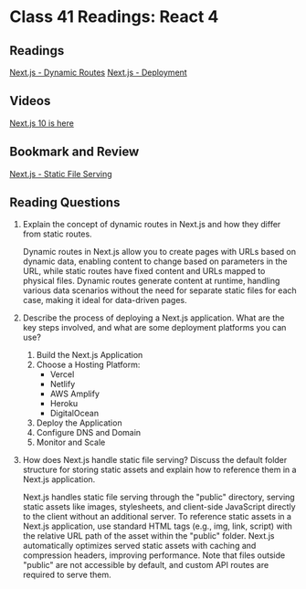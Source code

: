 # Class 41 Readings: React 4

## Readings

[Next.js - Dynamic Routes](https://nextjs.org/learn/basics/dynamic-routes)
[Next.js - Deployment](https://nextjs.org/learn/basics/deploying-nextjs-app)

## Videos

[Next.js 10 is here](https://www.youtube.com/watch?v=JWCS5IdECVI)

## Bookmark and Review

[Next.js - Static File Serving](https://nextjs.org/docs/basic-features/static-file-servingc)

## Reading Questions

1. Explain the concept of dynamic routes in Next.js and how they differ from static routes.

    Dynamic routes in Next.js allow you to create pages with URLs based on dynamic data, enabling content to change based on parameters in the URL, while static routes have fixed content and URLs mapped to physical files. Dynamic routes generate content at runtime, handling various data scenarios without the need for separate static files for each case, making it ideal for data-driven pages.

2. Describe the process of deploying a Next.js application. What are the key steps involved, and what are some deployment platforms you can use?

    1. Build the Next.js Application
    2. Choose a Hosting Platform:
        - Vercel
        - Netlify
        - AWS Amplify
        - Heroku
        - DigitalOcean
    3. Deploy the Application
    4. Configure DNS and Domain
    5. Monitor and Scale

3. How does Next.js handle static file serving? Discuss the default folder structure for storing static assets and explain how to reference them in a Next.js application.

    Next.js handles static file serving through the "public" directory, serving static assets like images, stylesheets, and client-side JavaScript directly to the client without an additional server. To reference static assets in a Next.js application, use standard HTML tags (e.g., img, link, script) with the relative URL path of the asset within the "public" folder. Next.js automatically optimizes served static assets with caching and compression headers, improving performance. Note that files outside "public" are not accessible by default, and custom API routes are required to serve them.
